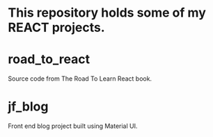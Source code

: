 # This repository holds some of my REACT projects. 

# road_to_react

Source code from The Road To Learn React book.

# jf_blog

Front end blog project built using Material UI.
